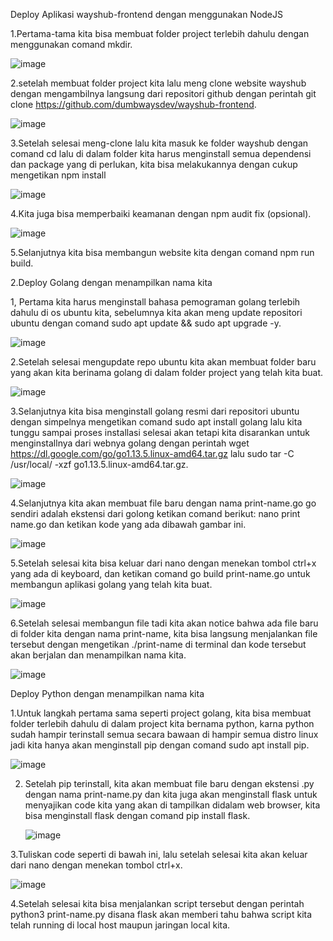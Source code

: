 Deploy Aplikasi wayshub-frontend dengan menggunakan NodeJS

1.Pertama-tama kita bisa membuat folder project terlebih dahulu dengan menggunakan comand mkdir.

![image](https://github.com/kevinhariya/devops18-dumbways-kevin/assets/135611481/8f9c3916-7486-489f-9e7a-7ce228a2c84d)

2.setelah membuat folder project kita lalu meng clone website wayshub dengan mengambilnya langsung dari repositori github dengan perintah git clone 
  https://github.com/dumbwaysdev/wayshub-frontend.

![image](https://github.com/kevinhariya/devops18-dumbways-kevin/assets/135611481/a82f9b8f-a907-440b-81b1-bf4764ac4f10)

3.Setelah selesai meng-clone lalu kita masuk ke folder wayshub dengan comand cd lalu di dalam folder kita harus menginstall semua dependensi dan package yang di 
  perlukan, kita bisa melakukannya dengan cukup mengetikan npm install


![image](https://github.com/kevinhariya/devops18-dumbways-kevin/assets/135611481/858f27e3-fd80-4f6d-a201-e6008b4edaf0)

4.Kita juga bisa memperbaiki keamanan dengan npm audit fix (opsional).

![image](https://github.com/kevinhariya/devops18-dumbways-kevin/assets/135611481/7623e48a-212d-49fa-9d01-23d47299e5ca)

5.Selanjutnya kita bisa membangun website kita dengan comand npm run build.




2.Deploy Golang dengan menampilkan nama kita


1, Pertama kita harus menginstall bahasa pemograman golang terlebih dahulu di os ubuntu kita, sebelumnya kita akan meng update repositori ubuntu dengan comand sudo 
   apt update && sudo apt upgrade -y.

  ![image](https://github.com/kevinhariya/devops18-dumbways-kevin/assets/135611481/01933839-e868-431b-b4e5-7b9dffbe23cc)
  

2.Setelah selesai mengupdate repo ubuntu kita akan membuat folder baru yang akan kita berinama golang di dalam folder project yang telah kita buat.

![image](https://github.com/kevinhariya/devops18-dumbways-kevin/assets/135611481/ce86f1e6-a089-4d42-b4d6-157872387827)


3.Selanjutnya kita bisa menginstall golang resmi dari repositori ubuntu dengan simpelnya mengetikan comand sudo apt install golang lalu kita tunggu sampai proses 
  installasi selesai akan tetapi kita disarankan untuk menginstallnya dari webnya golang dengan perintah wget https://dl.google.com/go/go1.13.5.linux-amd64.tar.gz 
  lalu sudo tar -C /usr/local/ -xzf go1.13.5.linux-amd64.tar.gz.

![image](https://github.com/kevinhariya/devops18-dumbways-kevin/assets/135611481/f946cc63-9a8d-407a-a47c-215066c29feb)


4.Selanjutnya kita akan membuat file baru dengan nama print-name.go go sendiri adalah ekstensi dari golong ketikan comand berikut: nano print name.go dan ketikan 
  kode yang ada dibawah gambar ini.

  ![image](https://github.com/kevinhariya/devops18-dumbways-kevin/assets/135611481/85b421e4-ff42-49fe-9434-29f66e99f595)
  

5.Setelah selesai kita bisa keluar dari nano dengan menekan tombol ctrl+x yang ada di keyboard, dan ketikan comand go build print-name.go untuk membangun aplikasi 
   golang yang telah kita buat.

  ![image](https://github.com/kevinhariya/devops18-dumbways-kevin/assets/135611481/3ef49f80-5aeb-4df1-bf1a-727513212711)



   
6.Setelah selesai membangun file tadi kita akan notice bahwa ada file baru di folder kita dengan nama print-name, kita bisa langsung menjalankan file tersebut 
  dengan mengetikan ./print-name di terminal dan kode tersebut akan berjalan dan menampilkan nama kita.
  
![image](https://github.com/kevinhariya/devops18-dumbways-kevin/assets/135611481/d31e8b9f-d313-4584-8d39-75c63501cd8c)




  



Deploy Python dengan menampilkan nama kita

1.Untuk langkah pertama sama seperti project golang, kita bisa membuat folder terlebih dahulu di dalam project kita bernama python, karna python sudah hampir 
  terinstall semua secara bawaan di hampir semua distro linux jadi kita hanya akan menginstall pip dengan comand sudo apt install pip.

  ![image](https://github.com/kevinhariya/devops18-dumbways-kevin/assets/135611481/f828bb50-cb31-423f-a02d-cfdc71c3a19a)
  

2. Setelah pip terinstall, kita akan membuat file baru dengan ekstensi .py dengan nama print-name.py dan kita juga akan menginstall flask untuk menyajikan code 
   kita yang akan di tampilkan didalam web browser, kita bisa menginstall flask dengan comand pip install flask.

   ![image](https://github.com/kevinhariya/devops18-dumbways-kevin/assets/135611481/fbf2d4d1-4170-4103-8243-c665cdb09e8b)



3.Tuliskan code seperti di bawah ini, lalu setelah selesai kita akan keluar dari nano dengan menekan tombol ctrl+x.

![image](https://github.com/kevinhariya/devops18-dumbways-kevin/assets/135611481/f52680bf-b8d7-4bd7-b5d7-0cd25724a2e4)


4.Setelah selesai kita bisa menjalankan script tersebut dengan perintah python3 print-name.py disana flask akan memberi tahu bahwa script kita telah running di 
  local host maupun jaringan local kita.




   




